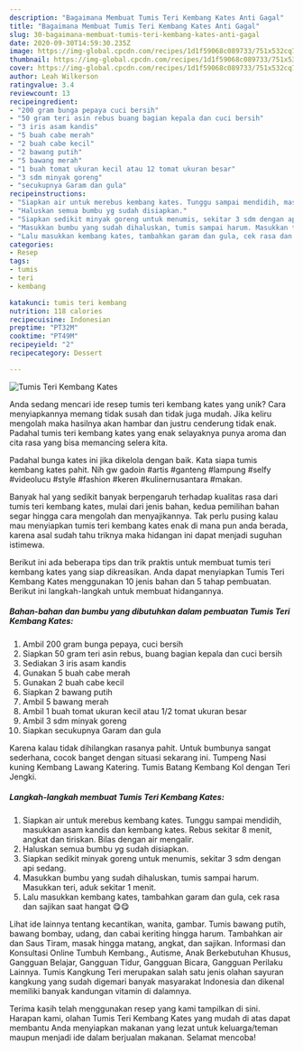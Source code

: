 ```yaml
---
description: "Bagaimana Membuat Tumis Teri Kembang Kates Anti Gagal"
title: "Bagaimana Membuat Tumis Teri Kembang Kates Anti Gagal"
slug: 30-bagaimana-membuat-tumis-teri-kembang-kates-anti-gagal
date: 2020-09-30T14:59:30.235Z
image: https://img-global.cpcdn.com/recipes/1d1f59068c089733/751x532cq70/tumis-teri-kembang-kates-foto-resep-utama.jpg
thumbnail: https://img-global.cpcdn.com/recipes/1d1f59068c089733/751x532cq70/tumis-teri-kembang-kates-foto-resep-utama.jpg
cover: https://img-global.cpcdn.com/recipes/1d1f59068c089733/751x532cq70/tumis-teri-kembang-kates-foto-resep-utama.jpg
author: Leah Wilkerson
ratingvalue: 3.4
reviewcount: 13
recipeingredient:
- "200 gram bunga pepaya cuci bersih"
- "50 gram teri asin rebus buang bagian kepala dan cuci bersih"
- "3 iris asam kandis"
- "5 buah cabe merah"
- "2 buah cabe kecil"
- "2 bawang putih"
- "5 bawang merah"
- "1 buah tomat ukuran kecil atau 12 tomat ukuran besar"
- "3 sdm minyak goreng"
- "secukupnya Garam dan gula"
recipeinstructions:
- "Siapkan air untuk merebus kembang kates. Tunggu sampai mendidih, masukkan asam kandis dan kembang kates. Rebus sekitar 8 menit, angkat dan tiriskan. Bilas dengan air mengalir."
- "Haluskan semua bumbu yg sudah disiapkan."
- "Siapkan sedikit minyak goreng untuk menumis, sekitar 3 sdm dengan api sedang."
- "Masukkan bumbu yang sudah dihaluskan, tumis sampai harum. Masukkan teri, aduk sekitar 1 menit."
- "Lalu masukkan kembang kates, tambahkan garam dan gula, cek rasa dan sajikan saat hangat 😋😋"
categories:
- Resep
tags:
- tumis
- teri
- kembang

katakunci: tumis teri kembang 
nutrition: 118 calories
recipecuisine: Indonesian
preptime: "PT32M"
cooktime: "PT49M"
recipeyield: "2"
recipecategory: Dessert

---
```



![Tumis Teri Kembang Kates](https://img-global.cpcdn.com/recipes/1d1f59068c089733/751x532cq70/tumis-teri-kembang-kates-foto-resep-utama.jpg)

Anda sedang mencari ide resep tumis teri kembang kates yang unik? Cara menyiapkannya memang tidak susah dan tidak juga mudah. Jika keliru mengolah maka hasilnya akan hambar dan justru cenderung tidak enak. Padahal tumis teri kembang kates yang enak selayaknya punya aroma dan cita rasa yang bisa memancing selera kita.

Padahal bunga kates ini jika dikelola dengan baik. Kata siapa tumis kembang kates pahit. Nih gw gadoin #artis #ganteng #lampung #selfy #videolucu #style #fashion #keren #kulinernusantara #makan.

Banyak hal yang sedikit banyak berpengaruh terhadap kualitas rasa dari tumis teri kembang kates, mulai dari jenis bahan, kedua pemilihan bahan segar hingga cara mengolah dan menyajikannya. Tak perlu pusing kalau mau menyiapkan tumis teri kembang kates enak di mana pun anda berada, karena asal sudah tahu triknya maka hidangan ini dapat menjadi suguhan istimewa.


Berikut ini ada beberapa tips dan trik praktis untuk membuat tumis teri kembang kates yang siap dikreasikan. Anda dapat menyiapkan Tumis Teri Kembang Kates menggunakan 10 jenis bahan dan 5 tahap pembuatan. Berikut ini langkah-langkah untuk membuat hidangannya.

<!--inarticleads1-->

##### Bahan-bahan dan bumbu yang dibutuhkan dalam pembuatan Tumis Teri Kembang Kates:

1. Ambil 200 gram bunga pepaya, cuci bersih
1. Siapkan 50 gram teri asin rebus, buang bagian kepala dan cuci bersih
1. Sediakan 3 iris asam kandis
1. Gunakan 5 buah cabe merah
1. Gunakan 2 buah cabe kecil
1. Siapkan 2 bawang putih
1. Ambil 5 bawang merah
1. Ambil 1 buah tomat ukuran kecil atau 1/2 tomat ukuran besar
1. Ambil 3 sdm minyak goreng
1. Siapkan secukupnya Garam dan gula


Karena kalau tidak dihilangkan rasanya pahit. Untuk bumbunya sangat sederhana, cocok banget dengan situasi sekarang ini. Tumpeng Nasi kuning Kembang Lawang Katering. Tumis Batang Kembang Kol dengan Teri Jengki. 

<!--inarticleads2-->

##### Langkah-langkah membuat Tumis Teri Kembang Kates:

1. Siapkan air untuk merebus kembang kates. Tunggu sampai mendidih, masukkan asam kandis dan kembang kates. Rebus sekitar 8 menit, angkat dan tiriskan. Bilas dengan air mengalir.
1. Haluskan semua bumbu yg sudah disiapkan.
1. Siapkan sedikit minyak goreng untuk menumis, sekitar 3 sdm dengan api sedang.
1. Masukkan bumbu yang sudah dihaluskan, tumis sampai harum. Masukkan teri, aduk sekitar 1 menit.
1. Lalu masukkan kembang kates, tambahkan garam dan gula, cek rasa dan sajikan saat hangat 😋😋


Lihat ide lainnya tentang kecantikan, wanita, gambar. Tumis bawang putih, bawang bombay, udang, dan cabai keriting hingga harum. Tambahkan air dan Saus Tiram, masak hingga matang, angkat, dan sajikan. Informasi dan Konsultasi Online Tumbuh Kembang., Autisme, Anak Berkebutuhan Khusus, Gangguan Belajar, Gangguan Tidur, Gangguan Bicara, Gangguan Perilaku Lainnya. Tumis Kangkung Teri merupakan salah satu jenis olahan sayuran kangkung yang sudah digemari banyak masyarakat Indonesia dan dikenal memiliki banyak kandungan vitamin di dalamnya. 

Terima kasih telah menggunakan resep yang kami tampilkan di sini. Harapan kami, olahan Tumis Teri Kembang Kates yang mudah di atas dapat membantu Anda menyiapkan makanan yang lezat untuk keluarga/teman maupun menjadi ide dalam berjualan makanan. Selamat mencoba!
